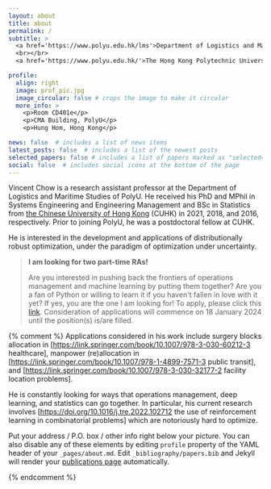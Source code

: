 ```yaml
---
layout: about
title: about
permalink: /
subtitle: >
  <a href='https://www.polyu.edu.hk/lms'>Department of Logistics and Maritime Studies</a>
  <br></br>
  <a href='https://www.polyu.edu.hk/'>The Hong Kong Polytechnic University (PolyU)</a>

profile:
  align: right
  image: prof_pic.jpg
  image_circular: false # crops the image to make it circular
  more_info: >
    <p>Room CD401e</p>
    <p>CMA Building, PolyU</p>
    <p>Hung Hom, Hong Kong</p>

news: false  # includes a list of news items
latest_posts: false  # includes a list of the newest posts
selected_papers: false # includes a list of papers marked as "selected={true}"
social: false  # includes social icons at the bottom of the page
---
```


Vincent Chow is a research assistant professor at the Department of Logistics and Maritime Studies of PolyU. He received his PhD and MPhil in Systems Engineering and Engineering Management and BSc in Statistics from [the Chinese University of Hong Kong](https://www.cuhk.edu.hk) (CUHK) in 2021, 2018, and 2016, respectively. Prior to joining PolyU, he was a postdoctoral fellow at CUHK.

He is interested in the development and applications of distributionally robust optimization, under the paradigm of optimization under uncertainty.

> **I am looking for two part-time RAs!**
> 
> Are you interested in pushing back the frontiers of operations management and machine learning by putting them together? Are you a fan of Python or willing to learn it if you haven't fallen in love with it yet? If yes, you are the one I am looking for! To apply, please click this [link](https://jobs.polyu.edu.hk/job_detail.php?job=240111013). Consideration of applications will commence on 18 January 2024 until the position(s) is/are filled.






{% comment %}
Applications considered in his work include surgery blocks allocation in [https://link.springer.com/book/10.1007/978-3-030-60212-3 healthcare], manpower (re)allocation in [https://link.springer.com/book/10.1007/978-1-4899-7571-3 public transit], and [https://link.springer.com/book/10.1007/978-3-030-32177-2 facility location problems].

He is constantly looking for ways that operations management, deep learning, and statistics can go together. In particular, his current research involves [https://doi.org/10.1016/j.tre.2022.102712 the use of reinforcement learning in combinatorial problems] which are notoriously hard to optimize.

Put your address / P.O. box / other info right below your picture. You can also disable any of these elements by editing `profile` property of the YAML header of your `_pages/about.md`. Edit `_bibliography/papers.bib` and Jekyll will render your [publications page](/al-folio/publications/) automatically.

{% endcomment %}
